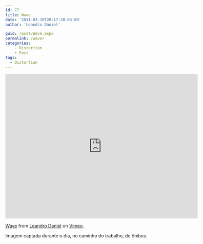 ```yaml
---
id: 77
title: Wave
date: '2011-03-10T20:17:20-03:00'
author: 'Leandro Daniel'

guid: /post/Wave.aspx
permalink: /wave/
categories:
    - Distortion
    - Post
tags: 
  - Distortion
---
```


<iframe frameborder="0" height="450" loading="lazy" src="http://player.vimeo.com/video/20887186?loop=1" width="600"></iframe>

[Wave](http://vimeo.com/20887186) from [Leandro Daniel](http://vimeo.com/leandrodaniel) on [Vimeo](http://vimeo.com).

Imagem captada durante o dia, no caminho do trabalho, de ônibus.